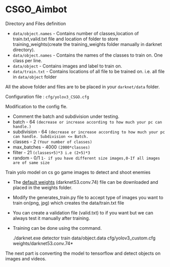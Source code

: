 # CSGO_Aimbot

Directory and Files definition



* `data/object.names` - Contains number of classes,location of train.txt,valid.txt file and location of folder to store training_weights(create the training_weights folder manually in darknet directory).
*  `data/object.names` - Contains the names of the classes to train on. One class per line.
*  `data/object` - Contains images and label to train on.
*  `data/train.txt` - Contains locations of all file to be trained on. i.e. all file in `data/object` folder

All the above folder and files are to be placed in your `darknet/data` folder.

Configuration file : `cfg/yolov3_CSGO.cfg`

Modification to the config fle.
* Comment the batch and subdivision under testing.
* batch -  64  `(decrease or increase according to how much your pc can handle.)`
* subdivision - 64  `(decrease or increase according to how much your pc can handle. Subdivision <= Batch.`
* classes - 2  `(Your number of classes)`
* max_batches - 4000 `(2000*classes)`
* filter - 21  `(classes+5)*3 i.e (2+5)*3`
* random - 0/1 `1- if you have different size images,0-If all images are of same size`







Train yolo model on cs go game images to detect and shoot enemies

* The [default weights](https://pjreddie.com/media/files/darknet53.conv.74) (darknet53.conv.74) file can be downloaded
and placed in the weights folder.
* Modify the generates_train.py file to accept type of images you want to train on(png, jpg) which creates the data/train.txt file
* You can create a validation file (valid.txt) to if you want but we can always test it manually after training.

* Training can be done using the command.
 
     ./darknet.exe detector train data/object.data cfg/yolov3_custom.cfg weights/darknet53.conv.74*


The next part is converting the model to tensorflow and detect objects on images and videos.


